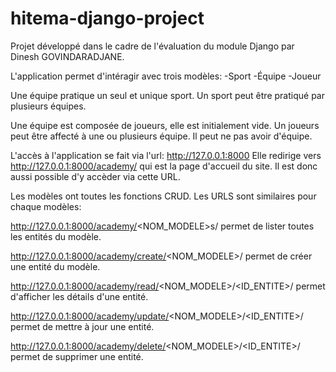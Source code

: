 # hitema-django-project
Projet développé dans le cadre de l'évaluation du module Django par Dinesh GOVINDARADJANE.

L'application permet d'intéragir avec trois modèles:
  -Sport
  -Équipe
  -Joueur
  
Une équipe pratique un seul et unique sport.
Un sport peut être pratiqué par plusieurs équipes.

Une équipe est composée de joueurs, elle est initialement vide.
Un joueurs peut être affecté à une ou plusieurs équipe. Il peut ne pas avoir d'équipe.

L'accès à l'application se fait via l'url: http://127.0.0.1:8000
Elle redirige vers http://127.0.0.1:8000/academy/ qui est la page d'accueil du site. Il est donc aussi possible d'y accèder via cette URL.

Les modèles ont toutes les fonctions CRUD. Les URLS sont similaires pour chaque modèles:

http://127.0.0.1:8000/academy/<NOM_MODELE>s/
permet de lister toutes les entités du modèle.

http://127.0.0.1:8000/academy/create/<NOM_MODELE>/
permet de créer une entité du modèle.

http://127.0.0.1:8000/academy/read/<NOM_MODELE>/<ID_ENTITE>/
permet d'afficher les détails d'une entité.

http://127.0.0.1:8000/academy/update/<NOM_MODELE>/<ID_ENTITE>/
permet de mettre à jour une entité.

http://127.0.0.1:8000/academy/delete/<NOM_MODELE>/<ID_ENTITE>/
permet de supprimer une entité.
